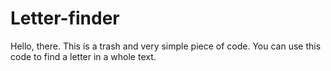 # Letter-finder
Hello, there. This is a trash and very simple piece of code. You can use this code to find a letter in a whole text.
